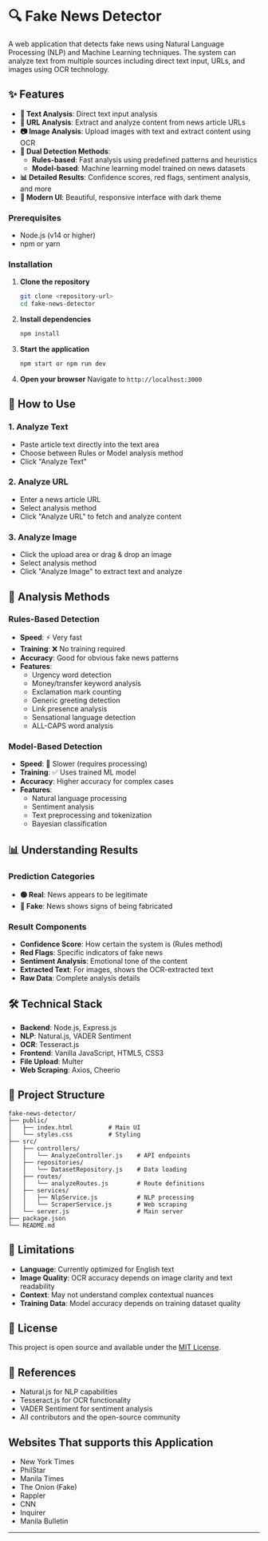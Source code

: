 # 🔍 Fake News Detector

A web application that detects fake news using Natural Language Processing (NLP) and Machine Learning techniques. The system can analyze text from multiple sources including direct text input, URLs, and images using OCR technology.

## ✨ Features

- **📝 Text Analysis**: Direct text input analysis
- **🔗 URL Analysis**: Extract and analyze content from news article URLs
- **📷 Image Analysis**: Upload images with text and extract content using OCR
- **🤖 Dual Detection Methods**:
  - **Rules-based**: Fast analysis using predefined patterns and heuristics
  - **Model-based**: Machine learning model trained on news datasets
- **📊 Detailed Results**: Confidence scores, red flags, sentiment analysis, and more
- **🎨 Modern UI**: Beautiful, responsive interface with dark theme

### Prerequisites

- Node.js (v14 or higher)
- npm or yarn

### Installation

1. **Clone the repository**
   ```bash
   git clone <repository-url>
   cd fake-news-detector
   ```

2. **Install dependencies**
   ```bash
   npm install
   ```

3. **Start the application**
   ```bash
   npm start or npm run dev
   ```

4. **Open your browser**
   Navigate to `http://localhost:3000`

## 📖 How to Use

### 1. Analyze Text
- Paste article text directly into the text area
- Choose between Rules or Model analysis method
- Click "Analyze Text"

### 2. Analyze URL
- Enter a news article URL
- Select analysis method
- Click "Analyze URL" to fetch and analyze content

### 3. Analyze Image
- Click the upload area or drag & drop an image
- Select analysis method
- Click "Analyze Image" to extract text and analyze

## 🔧 Analysis Methods

### Rules-Based Detection
- **Speed**: ⚡ Very fast
- **Training**: ❌ No training required
- **Accuracy**: Good for obvious fake news patterns
- **Features**:
  - Urgency word detection
  - Money/transfer keyword analysis
  - Exclamation mark counting
  - Generic greeting detection
  - Link presence analysis
  - Sensational language detection
  - ALL-CAPS word analysis

### Model-Based Detection
- **Speed**: 🐌 Slower (requires processing)
- **Training**: ✅ Uses trained ML model
- **Accuracy**: Higher accuracy for complex cases
- **Features**:
  - Natural language processing
  - Sentiment analysis
  - Text preprocessing and tokenization
  - Bayesian classification

## 📊 Understanding Results

### Prediction Categories
- **🟢 Real**: News appears to be legitimate
- **🔴 Fake**: News shows signs of being fabricated

### Result Components
- **Confidence Score**: How certain the system is (Rules method)
- **Red Flags**: Specific indicators of fake news
- **Sentiment Analysis**: Emotional tone of the content
- **Extracted Text**: For images, shows the OCR-extracted text
- **Raw Data**: Complete analysis details

## 🛠️ Technical Stack

- **Backend**: Node.js, Express.js
- **NLP**: Natural.js, VADER Sentiment
- **OCR**: Tesseract.js
- **Frontend**: Vanilla JavaScript, HTML5, CSS3
- **File Upload**: Multer
- **Web Scraping**: Axios, Cheerio

## 📁 Project Structure

```
fake-news-detector/
├── public/
│   ├── index.html          # Main UI
│   └── styles.css          # Styling
├── src/
│   ├── controllers/
│   │   └── AnalyzeController.js    # API endpoints
│   ├── repositories/
│   │   └── DatasetRepository.js    # Data loading
│   ├── routes/
│   │   └── analyzeRoutes.js        # Route definitions
│   ├── services/
│   │   ├── NlpService.js           # NLP processing
│   │   └── ScraperService.js       # Web scraping
│   └── server.js                   # Main server
├── package.json
└── README.md
```


## 🚨 Limitations

- **Language**: Currently optimized for English text
- **Image Quality**: OCR accuracy depends on image clarity and text readability
- **Context**: May not understand complex contextual nuances
- **Training Data**: Model accuracy depends on training dataset quality

## 📄 License

This project is open source and available under the [MIT License](LICENSE).

## 🙏 References

- Natural.js for NLP capabilities
- Tesseract.js for OCR functionality
- VADER Sentiment for sentiment analysis
- All contributors and the open-source community

## Websites That supports this Application
- New York Times
- PhilStar
- Manila Times
- The Onion (Fake)
- Rappler 
- CNN 
- Inquirer 
- Manila Bulletin
---
